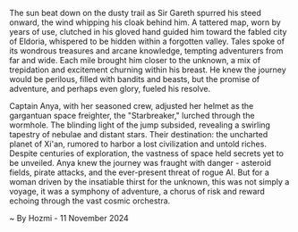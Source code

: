 
The sun beat down on the dusty trail as Sir Gareth spurred his steed onward, the wind whipping his cloak behind him.  A tattered map, worn by years of use, clutched in his gloved hand guided him toward the fabled city of Eldoria, whispered to be hidden within a forgotten valley.  Tales spoke of its wondrous treasures and arcane knowledge, tempting adventurers from far and wide.  Each mile brought him closer to the unknown, a mix of trepidation and excitement churning within his breast.  He knew the journey would be perilous, filled with bandits and beasts, but the promise of adventure, and perhaps even glory, fueled his resolve.

Captain Anya, with her seasoned crew, adjusted her helmet as the gargantuan space freighter, the "Starbreaker," lurched through the wormhole.  The blinding light of the jump subsided, revealing a swirling tapestry of nebulae and distant stars.  Their destination: the uncharted planet of Xi'an, rumored to harbor a lost civilization and untold riches.  Despite centuries of exploration, the vastness of space held secrets yet to be unveiled.  Anya knew the journey was fraught with danger - asteroid fields, pirate attacks, and the ever-present threat of rogue AI.  But for a woman driven by the insatiable thirst for the unknown, this was not simply a voyage, it was a symphony of adventure, a chorus of risk and reward echoing through the vast cosmic orchestra. 

~ By Hozmi - 11 November 2024

